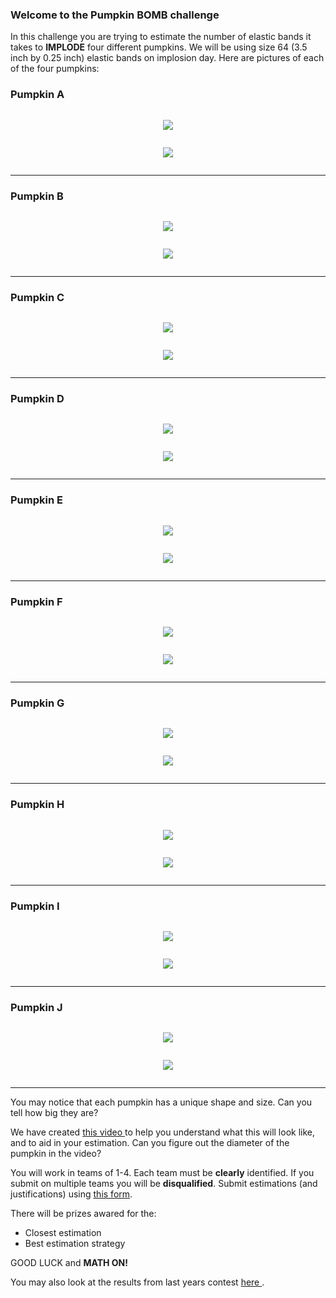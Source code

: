 ### Welcome to the Pumpkin BOMB challenge

In this challenge you are trying to estimate the number of elastic bands it takes to **IMPLODE** four different pumpkins. We will be using size 64 (3.5 inch by 0.25 inch) elastic bands on implosion day. Here are pictures of each of the four pumpkins:

### Pumpkin A
<div class="row">
  <div class="column">
    <p>
      <p align="center"> <img class="prof" src="https://renertmath.github.io/RenertMath-PumpkinBomb2021/PumpkinA_front.jpg"> </p>
    </p>
  </div>
  
  <div class="column">
    <p>
      <p align="center"> <img class="prof" src="https://renertmath.github.io/RenertMath-PumpkinBomb2021/PumpkinA_top.jpg"> </p>
    </p>
  </div>
</div>

---

### Pumpkin B
<div class="row">
  <div class="column">
    <p>
      <p align="center"> <img class="prof" src="https://renertmath.github.io/RenertMath-PumpkinBomb2021/PumpkinB_front.jpg"> </p>
    </p>
  </div>
  
  <div class="column">
    <p>
      <p align="center"> <img class="prof" src="https://renertmath.github.io/RenertMath-PumpkinBomb2021/PumpkinB_top.jpg"> </p>
    </p>
  </div>
</div>

---

### Pumpkin C
<div class="row">
  <div class="column">
    <p>
      <p align="center"> <img class="prof" src="https://renertmath.github.io/RenertMath-PumpkinBomb2021/PumpkinC_front.jpg"> </p>
    </p>
  </div>
  
  <div class="column">
    <p>
      <p align="center"> <img class="prof" src="https://renertmath.github.io/RenertMath-PumpkinBomb2021/PumpkinC_top.jpg"> </p>
    </p>
  </div>
</div>

---

### Pumpkin D
<div class="row">
  <div class="column">
    <p>
      <p align="center"> <img class="prof" src="https://renertmath.github.io/RenertMath-PumpkinBomb2021/PumpkinD_front.jpg"> </p>
    </p>
  </div>
  
  <div class="column">
    <p>
      <p align="center"> <img class="prof" src="https://renertmath.github.io/RenertMath-PumpkinBomb2021/PumpkinD_top.jpg"> </p>
    </p>
  </div>
</div>

---

### Pumpkin E
<div class="row">
  <div class="column">
    <p>
      <p align="center"> <img class="prof" src="https://renertmath.github.io/RenertMath-PumpkinBomb2021/PumpkinE_front.jpg"> </p>
    </p>
  </div>
  
  <div class="column">
    <p>
      <p align="center"> <img class="prof" src="https://renertmath.github.io/RenertMath-PumpkinBomb2021/PumpkinE_top.jpg"> </p>
    </p>
  </div>
</div>

---

### Pumpkin F
<div class="row">
  <div class="column">
    <p>
      <p align="center"> <img class="prof" src="https://renertmath.github.io/RenertMath-PumpkinBomb2021/PumpkinF_front.jpg"> </p>
    </p>
  </div>
  
  <div class="column">
    <p>
      <p align="center"> <img class="prof" src="https://renertmath.github.io/RenertMath-PumpkinBomb2021/PumpkinF_top.jpg"> </p>
    </p>
  </div>
</div>

---

### Pumpkin G
<div class="row">
  <div class="column">
    <p>
      <p align="center"> <img class="prof" src="https://renertmath.github.io/RenertMath-PumpkinBomb2021/PumpkinG_front.jpg"> </p>
    </p>
  </div>
  
  <div class="column">
    <p>
      <p align="center"> <img class="prof" src="https://renertmath.github.io/RenertMath-PumpkinBomb2021/PumpkinG_top.jpg"> </p>
    </p>
  </div>
</div>

---

### Pumpkin H
<div class="row">
  <div class="column">
    <p>
      <p align="center"> <img class="prof" src="https://renertmath.github.io/RenertMath-PumpkinBomb2021/PumpkinH_front.jpg"> </p>
    </p>
  </div>
  
  <div class="column">
    <p>
      <p align="center"> <img class="prof" src="https://renertmath.github.io/RenertMath-PumpkinBomb2021/PumpkinH_top.jpg"> </p>
    </p>
  </div>
</div>

---

### Pumpkin I
<div class="row">
  <div class="column">
    <p>
      <p align="center"> <img class="prof" src="https://renertmath.github.io/RenertMath-PumpkinBomb2021/PumpkinI_front.jpg"> </p>
    </p>
  </div>
  
  <div class="column">
    <p>
      <p align="center"> <img class="prof" src="https://renertmath.github.io/RenertMath-PumpkinBomb2021/PumpkinI_top.jpg"> </p>
    </p>
  </div>
</div>

---

### Pumpkin J
<div class="row">
  <div class="column">
    <p>
      <p align="center"> <img class="prof" src="https://renertmath.github.io/RenertMath-PumpkinBomb2021/PumpkinJ_front.jpg"> </p>
    </p>
  </div>
  
  <div class="column">
    <p>
      <p align="center"> <img class="prof" src="https://renertmath.github.io/RenertMath-PumpkinBomb2021/PumpkinJ_top.jpg"> </p>
    </p>
  </div>
</div>

---

You may notice that each pumpkin has a unique shape and size. Can you tell how big they are? 

We have created <a href="https://drive.google.com/file/d/1YJOabLfp-1xUdJ0rJRpUtZUwLfkyxJCw/view?usp=sharing"> this video </a> to help you understand what this will look like, and to aid in your estimation. Can you figure out the diameter of the pumpkin in the video? 

You will work in teams of 1-4. Each team must be **clearly** identified. If you submit on multiple teams you will be **disqualified**. Submit estimations (and justifications) using <a href="https://docs.google.com/forms/d/e/1FAIpQLScYvUw0pf3RL44HbeIg2dF3PVjdkYKmFR5zs3R9aRcPOPwQOw/viewform?usp=sf_link"> this form</a>.  

There will be prizes awared for the: 
* Closest estimation 
* Best estimation strategy 

GOOD LUCK and **MATH ON!** 

You may also look at the results from last years contest <a href="https://merrickmath.github.io/MerrickMath.github.io-PumpkinBomb/"> here </a>.

<!--
### RESULTS 
Check out <a href="https://drive.google.com/file/d/14eTkhJX0YxVpIDKtIBcO2I2xVMjszutn/view?usp=sharing"> this video</a>. --> 



